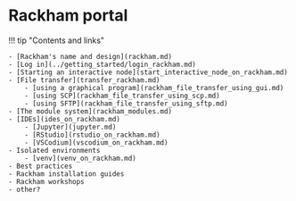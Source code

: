 # Rackham portal

!!! tip "Contents and links"

    - [Rackham's name and design](rackham.md)
    - [Log in](../getting_started/login_rackham.md)
    - [Starting an interactive node](start_interactive_node_on_rackham.md)
    - [File transfer](transfer_rackham.md)
        - [using a graphical program](rackham_file_transfer_using_gui.md)
        - [using SCP](rackham_file_transfer_using_scp.md)
        - [using SFTP](rackham_file_transfer_using_sftp.md)
    - [The module system](rackham_modules.md)
    - [IDEs](ides_on_rackham.md)
        - [Jupyter](jupyter.md)
        - [RStudio](rstudio_on_rackham.md)
        - [VSCodium](vscodium_on_rackham.md)
    - Isolated environments
        - [venv](venv_on_rackham.md)
    - Best practices
    - Rackham installation guides
    - Rackham workshops
    - other?
